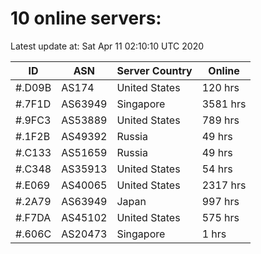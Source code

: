 # 10 online servers:

Latest update at: Sat Apr 11 02:10:10 UTC 2020

| ID | ASN | Server Country | Online |
| -- | --- | -------------- | ------ |
| #.D09B | AS174 | United States | 120 hrs |
| #.7F1D | AS63949 | Singapore | 3581 hrs |
| #.9FC3 | AS53889 | United States | 789 hrs |
| #.1F2B | AS49392 | Russia | 49 hrs |
| #.C133 | AS51659 | Russia | 49 hrs |
| #.C348 | AS35913 | United States | 54 hrs |
| #.E069 | AS40065 | United States | 2317 hrs |
| #.2A79 | AS63949 | Japan | 997 hrs |
| #.F7DA | AS45102 | United States | 575 hrs |
| #.606C | AS20473 | Singapore | 1 hrs |

